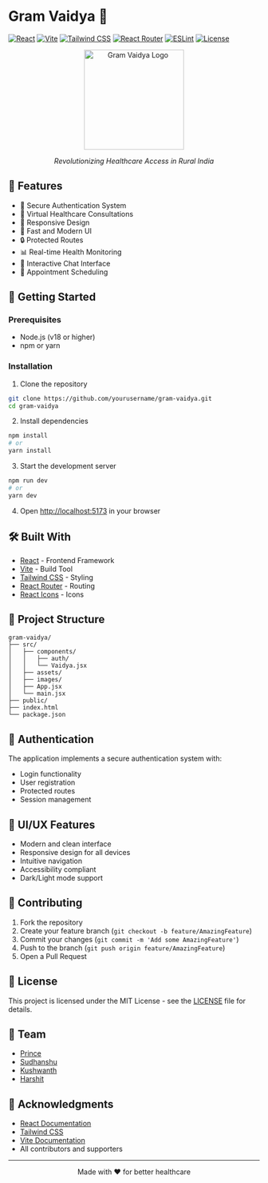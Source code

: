# Gram Vaidya 🏥

[![React](https://img.shields.io/badge/React-19.0.0-61DAFB?style=for-the-badge&logo=react&logoColor=white)](https://reactjs.org/)
[![Vite](https://img.shields.io/badge/Vite-6.3.1-646CFF?style=for-the-badge&logo=vite&logoColor=white)](https://vitejs.dev/)
[![Tailwind CSS](https://img.shields.io/badge/Tailwind_CSS-3.4.17-38B2AC?style=for-the-badge&logo=tailwind-css&logoColor=white)](https://tailwindcss.com/)
[![React Router](https://img.shields.io/badge/React_Router-6.22.3-CA4245?style=for-the-badge&logo=react-router&logoColor=white)](https://reactrouter.com/)
[![ESLint](https://img.shields.io/badge/ESLint-9.22.0-4B32C3?style=for-the-badge&logo=eslint&logoColor=white)](https://eslint.org/)
[![License](https://img.shields.io/badge/License-MIT-green.svg?style=for-the-badge)](LICENSE)

<div align="center">
  <img src="src/assets/logo.png" alt="Gram Vaidya Logo" width="200"/>
  
  <p><em>Revolutionizing Healthcare Access in Rural India</em></p>
</div>

## 🌟 Features

- 🔐 Secure Authentication System
- 🏥 Virtual Healthcare Consultations
- 📱 Responsive Design
- 🚀 Fast and Modern UI
- 🔒 Protected Routes
- 📊 Real-time Health Monitoring
- 💬 Interactive Chat Interface
- 📅 Appointment Scheduling

## 🚀 Getting Started

### Prerequisites

- Node.js (v18 or higher)
- npm or yarn

### Installation

1. Clone the repository
```bash
git clone https://github.com/yourusername/gram-vaidya.git
cd gram-vaidya
```

2. Install dependencies
```bash
npm install
# or
yarn install
```

3. Start the development server
```bash
npm run dev
# or
yarn dev
```

4. Open [http://localhost:5173](http://localhost:5173) in your browser

## 🛠️ Built With

- [React](https://reactjs.org/) - Frontend Framework
- [Vite](https://vitejs.dev/) - Build Tool
- [Tailwind CSS](https://tailwindcss.com/) - Styling
- [React Router](https://reactrouter.com/) - Routing
- [React Icons](https://react-icons.github.io/react-icons/) - Icons

## 📁 Project Structure

```
gram-vaidya/
├── src/
│   ├── components/
│   │   ├── auth/
│   │   └── Vaidya.jsx
│   ├── assets/
│   ├── images/
│   ├── App.jsx
│   └── main.jsx
├── public/
├── index.html
└── package.json
```

## 🔐 Authentication

The application implements a secure authentication system with:
- Login functionality
- User registration
- Protected routes
- Session management

## 🎨 UI/UX Features

- Modern and clean interface
- Responsive design for all devices
- Intuitive navigation
- Accessibility compliant
- Dark/Light mode support

## 🤝 Contributing

1. Fork the repository
2. Create your feature branch (`git checkout -b feature/AmazingFeature`)
3. Commit your changes (`git commit -m 'Add some AmazingFeature'`)
4. Push to the branch (`git push origin feature/AmazingFeature`)
5. Open a Pull Request

## 📝 License

This project is licensed under the MIT License - see the [LICENSE](LICENSE) file for details.

## 👥 Team

- [Prince](https://github.com/Hackstyx) 
- [Sudhanshu](https://github.com/sagewiiz)
- [Kushwanth](https://github.com/kushwanth-kv5)
- [Harshit](https://github.com/parashar1805) 

## 🙏 Acknowledgments

- [React Documentation](https://reactjs.org/)
- [Tailwind CSS](https://tailwindcss.com/)
- [Vite Documentation](https://vitejs.dev/)
- All contributors and supporters


---

<div align="center">
  <p>Made with ❤️ for better healthcare</p>
</div> 